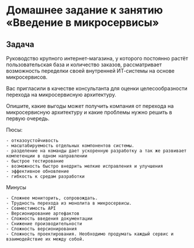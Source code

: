 # Домашнее задание к занятию «Введение в микросервисы»

## Задача

Руководство крупного интернет-магазина, у которого постоянно растёт пользовательская база и количество заказов, рассматривает возможность переделки своей внутренней   ИТ-системы на основе микросервисов. 

Вас пригласили в качестве консультанта для оценки целесообразности перехода на микросервисную архитектуру. 

Опишите, какие выгоды может получить компания от перехода на микросервисную архитектуру и какие проблемы нужно решить в первую очередь.


Пюсы:

```
- отказоустойчивость
- масштабируемость отдельных компонентов системы.
- разделение на команды дает ускоренную разработку а так же развивает компетенции в одном направлении
- быстрое тестирование
- возможность быстро внедрить мелкие исправления и улучшения
- эффективное обновление
- гибкость к средам разработки
```
Минусы

```
- Сложнее мониторить, сопровождать.
- Трудность перехода из монолита в микросервисы.
- Совместимость API
- Версионирование артефактов
- Сложность введения документации
- Снижение производительности 
- Сложность версионирования 
- Сложность проектирования. Необходимо продумать каждый сервис и взаимодействие их между собой. 
```
